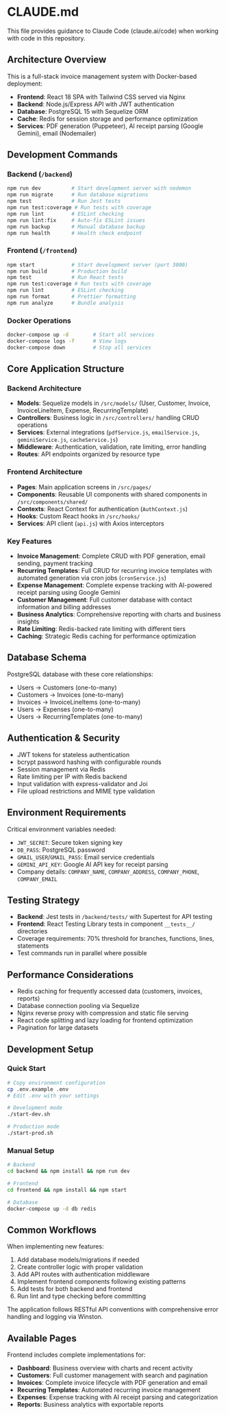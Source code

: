 # CLAUDE.md

This file provides guidance to Claude Code (claude.ai/code) when working with code in this repository.

## Architecture Overview

This is a full-stack invoice management system with Docker-based deployment:

- **Frontend**: React 18 SPA with Tailwind CSS served via Nginx
- **Backend**: Node.js/Express API with JWT authentication  
- **Database**: PostgreSQL 15 with Sequelize ORM
- **Cache**: Redis for session storage and performance optimization
- **Services**: PDF generation (Puppeteer), AI receipt parsing (Google Gemini), email (Nodemailer)

## Development Commands

### Backend (`/backend`)
```bash
npm run dev          # Start development server with nodemon
npm run migrate      # Run database migrations
npm test             # Run Jest tests
npm run test:coverage # Run tests with coverage
npm run lint         # ESLint checking
npm run lint:fix     # Auto-fix ESLint issues
npm run backup       # Manual database backup
npm run health       # Health check endpoint
```

### Frontend (`/frontend`)  
```bash
npm start            # Start development server (port 3000)
npm run build        # Production build
npm test             # Run React tests
npm run test:coverage # Run tests with coverage  
npm run lint         # ESLint checking
npm run format       # Prettier formatting
npm run analyze      # Bundle analysis
```

### Docker Operations
```bash
docker-compose up -d        # Start all services
docker-compose logs -f      # View logs
docker-compose down         # Stop all services
```

## Core Application Structure

### Backend Architecture
- **Models**: Sequelize models in `/src/models/` (User, Customer, Invoice, InvoiceLineItem, Expense, RecurringTemplate)
- **Controllers**: Business logic in `/src/controllers/` handling CRUD operations
- **Services**: External integrations (`pdfService.js`, `emailService.js`, `geminiService.js`, `cacheService.js`)
- **Middleware**: Authentication, validation, rate limiting, error handling
- **Routes**: API endpoints organized by resource type

### Frontend Architecture  
- **Pages**: Main application screens in `/src/pages/`
- **Components**: Reusable UI components with shared components in `/src/components/shared/`
- **Contexts**: React Context for authentication (`AuthContext.js`)
- **Hooks**: Custom React hooks in `/src/hooks/`
- **Services**: API client (`api.js`) with Axios interceptors

### Key Features
- **Invoice Management**: Complete CRUD with PDF generation, email sending, payment tracking
- **Recurring Templates**: Full CRUD for recurring invoice templates with automated generation via cron jobs (`cronService.js`)
- **Expense Management**: Complete expense tracking with AI-powered receipt parsing using Google Gemini
- **Customer Management**: Full customer database with contact information and billing addresses
- **Business Analytics**: Comprehensive reporting with charts and business insights
- **Rate Limiting**: Redis-backed rate limiting with different tiers
- **Caching**: Strategic Redis caching for performance optimization

## Database Schema

PostgreSQL database with these core relationships:
- Users → Customers (one-to-many)
- Customers → Invoices (one-to-many)  
- Invoices → InvoiceLineItems (one-to-many)
- Users → Expenses (one-to-many)
- Users → RecurringTemplates (one-to-many)

## Authentication & Security

- JWT tokens for stateless authentication
- bcrypt password hashing with configurable rounds
- Session management via Redis
- Rate limiting per IP with Redis backend
- Input validation with express-validator and Joi
- File upload restrictions and MIME type validation

## Environment Requirements

Critical environment variables needed:
- `JWT_SECRET`: Secure token signing key
- `DB_PASS`: PostgreSQL password
- `GMAIL_USER`/`GMAIL_PASS`: Email service credentials
- `GEMINI_API_KEY`: Google AI API key for receipt parsing
- Company details: `COMPANY_NAME`, `COMPANY_ADDRESS`, `COMPANY_PHONE`, `COMPANY_EMAIL`

## Testing Strategy

- **Backend**: Jest tests in `/backend/tests/` with Supertest for API testing
- **Frontend**: React Testing Library tests in component `__tests__/` directories
- Coverage requirements: 70% threshold for branches, functions, lines, statements
- Test commands run in parallel where possible

## Performance Considerations

- Redis caching for frequently accessed data (customers, invoices, reports)
- Database connection pooling via Sequelize
- Nginx reverse proxy with compression and static file serving
- React code splitting and lazy loading for frontend optimization
- Pagination for large datasets

## Development Setup

### Quick Start
```bash
# Copy environment configuration
cp .env.example .env
# Edit .env with your settings

# Development mode
./start-dev.sh

# Production mode  
./start-prod.sh
```

### Manual Setup
```bash
# Backend
cd backend && npm install && npm run dev

# Frontend  
cd frontend && npm install && npm start

# Database
docker-compose up -d db redis
```

## Common Workflows

When implementing new features:
1. Add database models/migrations if needed
2. Create controller logic with proper validation
3. Add API routes with authentication middleware
4. Implement frontend components following existing patterns
5. Add tests for both backend and frontend
6. Run lint and type checking before committing

The application follows RESTful API conventions with comprehensive error handling and logging via Winston.

## Available Pages

Frontend includes complete implementations for:
- **Dashboard**: Business overview with charts and recent activity
- **Customers**: Full customer management with search and pagination
- **Invoices**: Complete invoice lifecycle with PDF generation and email
- **Recurring Templates**: Automated recurring invoice management
- **Expenses**: Expense tracking with AI receipt parsing and categorization
- **Reports**: Business analytics with exportable reports
